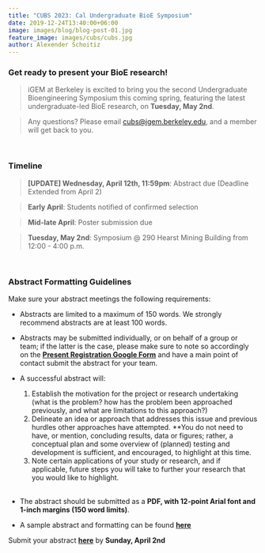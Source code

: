 ```yaml
---
title: "CUBS 2023: Cal Undergraduate BioE Symposium"
date: 2019-12-24T13:40:00+06:00
image: images/blog/blog-post-01.jpg
feature_image: images/cubs/cubs.jpg
author: Alexender Schoitiz
---
```

### Get ready to present your BioE research!

> iGEM at Berkeley is excited to bring you the second Undergraduate Bioengineering Symposium this coming spring, featuring the latest undergraduate-led BioE research, on **Tuesday, May 2nd**.

>Any questions? Please email <cubs@igem.berkeley.edu>, and a member will get back to you. 

&nbsp;

### Timeline

> **[UPDATE] Wednesday, April 12th, 11:59pm**: Abstract due (Deadline Extended from April 2)

> **Early April**: Students notified of confirmed selection

> **Mid-late April**: Poster submission due

> **Tuesday, May 2nd**: Symposium @ 290 Hearst Mining Building from 12:00 - 4:00 p.m.

&nbsp;

### Abstract Formatting Guidelines

Make sure your abstract meetings the following requirements:

* Abstracts are limited to a maximum of 150 words. We strongly recommend abstracts are at least 100 words.

* Abstracts may be submitted individually, or on behalf of a group or team; if the latter is the case, please make sure to note so accordingly on the [**Present Registration Google Form**](https://forms.gle/GjATj185Y87WbKe1A) and have a main point of contact submit the abstract for your team. 

* A successful abstract will:
  1. Establish the motivation for the project or research undertaking (what is the problem? how has the problem been approached previously, and what are limitations to this approach?)
  2. Delineate an idea or approach that addresses this issue and previous hurdles other approaches have attempted.
    **You do not need to have, or mention, concluding results, data or figures; rather, a conceptual plan and some overview of (planned) testing and development is sufficient, and encouraged, to highlight at this time.
  3. Note certain applications of your study or research, and if applicable, future steps you will take to further your research that you would like to highlight.  
&nbsp;
* The abstract should be submitted as a **PDF, with 12-point Arial font and 1-inch margins (150 word limits)**.

* A sample abstract and formatting can be found [**here**](https://bit.ly/cubs-sample-abstract)

Submit your abstract [**here**](https://bit.ly/cubs-sp23) by **Sunday, April 2nd**

